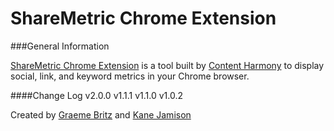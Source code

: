 # ShareMetric Chrome Extension

###General Information

[ShareMetric Chrome Extension](http://www.contentharmony.com/tools/sharemetric) is a tool built by [Content Harmony](http://www.contentharmony.com) to display social, link, and keyword metrics in your Chrome browser.

####Change Log
v2.0.0
v1.1.1
v1.1.0
v1.0.2


Created by [Graeme Britz](http://graemebritz.com) and [Kane Jamison](http://kanejamison.com)
